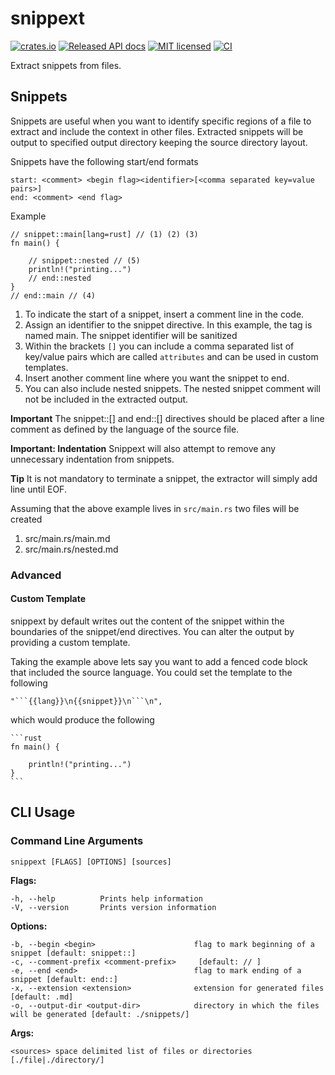 # snippext
[![crates.io](https://img.shields.io/crates/v/snippext.svg)](https://crates.io/crates/snippext)
[![Released API docs](https://docs.rs/snippext/badge.svg)](https://docs.rs/snippext)
[![MIT licensed](https://img.shields.io/badge/license-MIT-blue.svg)](./LICENSE)
[![CI](https://github.com/doctavious/snippext/workflows/CI/badge.svg)](https://github.com/doctavious/snippext/actions?query=workflow%3ACI)

Extract snippets from files.

## Snippets

Snippets are useful when you want to identify specific regions of a file to extract and include the context in other files. 
Extracted snippets will be output to specified output directory keeping the source directory layout.

Snippets have the following start/end formats

```
start: <comment> <begin flag><identifier>[<comma separated key=value pairs>]
end: <comment> <end flag>
```

Example
```
// snippet::main[lang=rust] // (1) (2) (3)
fn main() {

    // snippet::nested // (5)
    println!("printing...")
    // end::nested
}
// end::main // (4)
```
1. To indicate the start of a snippet, insert a comment line in the code.
2. Assign an identifier to the snippet directive. In this example, the tag is named main. The snippet identifier will be sanitized
3. Within the brackets `[]` you can include a comma separated list of key/value pairs which are called `attributes` and can be used  in custom templates. 
4. Insert another comment line where you want the snippet to end.
5. You can also include nested snippets. The nested snippet comment will not be included in the extracted output.

**Important**
The snippet::[] and end::[] directives should be placed after a line comment as defined by the language of the source file. 

**Important: Indentation** Snippext will also attempt to remove any unnecessary indentation from snippets.

**Tip** It is not mandatory to terminate a snippet, the extractor will simply add line until EOF.

Assuming that the above example lives in `src/main.rs` two files will be created
1. src/main.rs/main.md
2. src/main.rs/nested.md

### Advanced

#### Custom Template

snippext by default writes out the content of the snippet within the boundaries of the snippet/end directives. 
You can alter the output by providing a custom template.

Taking the example above lets say you want to add a fenced code block that included the source language. You could set the template to the following
```
"```{{lang}}\n{{snippet}}\n```\n",
```

which would produce the following

    ```rust
    fn main() {

        println!("printing...")
    }
    ```

## CLI Usage

### Command Line Arguments

```
snippext [FLAGS] [OPTIONS] [sources]
```

**Flags:**
```
-h, --help          Prints help information
-V, --version       Prints version information
```

**Options:**
```
-b, --begin <begin>                      flag to mark beginning of a snippet [default: snippet::]
-c, --comment-prefix <comment-prefix>     [default: // ]
-e, --end <end>                          flag to mark ending of a snippet [default: end::]
-x, --extension <extension>              extension for generated files [default: .md]
-o, --output-dir <output-dir>            directory in which the files will be generated [default: ./snippets/]
```

**Args:**

```
<sources> space delimited list of files or directories [./file|./directory/]
```
